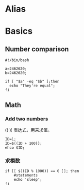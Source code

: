 # Alias

# Basics


## Number comparison
```shell
#!/bin/bash

a=2462620;
b=2462620;

if [ "$a" -eq "$b" ];then
  echo "They're equal";
fi
```

## Math

### Add two numbers
(( )) 表达式，用来求值。

```shell
ID=1;
ID=$((ID + 100));
ehco $ID;
```


### 求模数
```shell
if [[ $((ID % 1000)) == 0 ]]; then
    #statements
    echo 'sleep';
fi
```